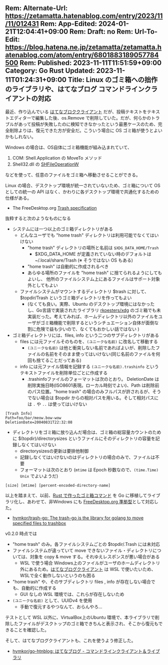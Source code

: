 Rem: Alternate-Url: https://zetamatta.hatenablog.com/entry/2023/11/11/012431
Rem: App-Edited: 2024-01-21T12:04:41+09:00
Rem: Draft: no
Rem: Url-To-Edit: https://blog.hatena.ne.jp/zetamatta/zetamatta.hatenablog.com/atom/entry/6801883189057784500
Rem: Published: 2023-11-11T11:51:59+09:00
Category: Go Rust
Updated: 2023-11-11T01:24:31+09:00
Title: Linux のゴミ箱への拙作のライブラリや、はてなブログ コマンドラインクライアントの対応
---
最近、作り込んでいる [はてなブロククライアント][htnblog.exe] だが、投稿テキストをテキストエディターで編集した後、os.Remove で削除していた。だが、何らかのトラブルがあって投稿が失敗したのに検知できなかったという最悪ケースのため、完全削除よりは、復元できた方が安全だ。こういう場合に OS ゴミ箱が使うとよいかもしれない。

Windows の場合は、OS自体にゴミ箱機能が組み込まれていて、

1. COM: Shell.Application の MoveTo メソッド
2. Shell32.dll の [SHFileOperationW]

などを使って、任意のファイルをゴミ箱へ移動させることができる。

[SHFileOperationW]: https://learn.microsoft.com/ja-jp/windows/win32/api/shellapi/nf-shellapi-shfileoperationw
[htnblog.exe]: https://github.com/hymkor/go-htnblog

Linux の場合、デスクトップ環境が統一されていないため、ゴミ箱について OS としての統一の API はなく、かわりに各デスクトップ環境で共通化するための仕様がある。

- The FreeDesktop.org [Trash specification][freedesktop]

[freedesktop]: https://www.freedesktop.org/wiki/Specifications/trash-spec/

抜粋すると次のようなものになる

- システムには一つ以上のゴミ箱ディレクトリがある
    - どんなユーザでも "home trash" ディレクトリは利用可能でなくてはいけない
        - "home trash" ディレクトリの場所と名前は `$XDG_DATA_HOME/Trash`
            - $XDG_DATA_HOME が定義されていない時のデフォルトは ~/.local/share/Trash
              (※ そうではない OS もある)
        - "home trash" は自動的に作成されるべき
        - あらゆる場所のファイルを "home trash" に捨てられるようにしてもよいし、
            他所のファイルシステム上にあるファイルはサポート対象外としてもよい
    - ファイルシステムがマウントするディレクトリ $trash に対して、 $topdir/Trash というゴミ箱ディレクトリを作ってもよい
        - (なくても良い。実際、Ubuntu のデスクトップ環境にはなかったし、Go言語で実装されたライブラリ [rkoesters/xdg](https://github.com/rkoesters/xdg) のゴミ箱でも未実装だった。考えてみれば、ホームディレクトリ以外のファイルをユーザがゴミ箱機能で削除するというシチュエーション自体が面倒な割に危険で益も少いので、なくてもおかしい話ではない )
- ゴミ箱ディレクトリには、files, info という二つのサブディレクトリがある
    - files には元ファイルそのものを、`(ユニークな名前)` に改名して移動する
        - `(ユニークな名前)` は他と衝突しない名前であればよいが、削除したファイルの名前をそのまま使ってはいけない(同じ名前のファイルを何回も捨てることだってある)
    - info には元ファイル情報を記録する `(ユニークな名前).trashinfo` というテキストファイルを削除単位ごとに作成する
        - .trashinfoファイルのフォーマットは次のとおり。 DeletionDate は削除実施日時(ISO8601表現。ローカル時刻でよい)、Path は削除前のパス位置。"home trash" の場合のみフルパスが許されるが、そうでない場合は $topdir からの相対パスを用いる。そして相対パスには `.` や `..` は使ってはいけない

```
[Trash Info]
Path=foo/bar/meow.bow-wow
DeletionDate=20040831T22:32:08
```

- ディレクトリをゴミ箱に放り込んだ場合は、ゴミ箱の総容量カウントのために $(topdir)/directorysizes というファイルにそのディレクトリの容量を記録しなくてはいけない
    - directorysizesの更新は要排他制御
    - 記録しなくてはいけないのはディレクトリの場合のみで、ファイルは不要
    - フォーマットは次のとおり (`mtime` は Epoch 秒数なので、`(time.Time) Unix` でよいようだ)

```
[size] [mtime] [percent-encoded-directory-name]
```

以上を踏まえて、以前、[Rust で作ったゴミ箱コマンド](https://github.com/hymkor/trash-rs)
を Go に移植してライブラリ化し、あわせて、非Windows にも [FreeDesktop.org 準拠型](freedesktop)として対応した。

- [hymkor/trash-go: The trash-go is the library for golang to move specified files to trashbox](https://github.com/hymkor/trash-go)

v0.2.0 時点では

- "home trash" のみ。各ファイルシステムごとの $topdir/.Trash には未対応
- ファイルシステムが違っていて move できないファイル・ディレクトリについては、対象を copy &amp; move する。それゆえレスポンスが悪い場合がある
    - WSL で使う場合 Windows上のファイルがユーザのホームディレクトリ外にあるため。[はてなブログクライアント][htnblog.exe] は WSL で使いたいため、WSLで全く動作しないというのも困る
- "home trash" や、そのサブディレクトリ files , info が存在しない場合でも、自動的に作成する
    - GUI なしの WSL 環境では、これらが存在しないため
- `(ユニークな名前)` として、UUIDv4 を使用
    - 手動で復元するやつなんて、おらんやろ…

テストとして WSL 以外に、VirtualBox上のUbuntu 環境で、本ライブラリで削除したファイルがデスクトップのゴミ箱できちんと表示され、そこから復元もできることを確認した。

そして、はてなブログクライアントも、これを使うよう修正した。

- [hymkor/go-htnblog: はてなブログ - コマンドラインクライアント＆ライブラリ](https://github.com/hymkor/go-htnblog)
